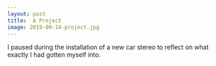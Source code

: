 ```yaml
---
layout: post
title:  A Project 
image: 2019-09-14-project.jpg
---
```

   
I paused during the installation of a new car stereo to reflect on what exactly I had gotten myself into.  
